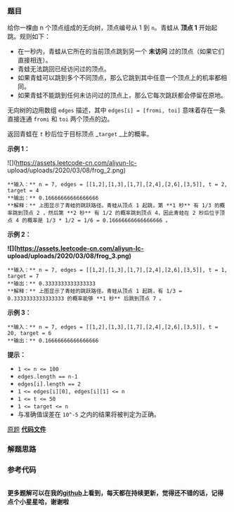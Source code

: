 ### 题目
给你一棵由 n 个顶点组成的无向树，顶点编号从 1 到 `n`。青蛙从 **顶点 1** 开始起跳。规则如下：

  * 在一秒内，青蛙从它所在的当前顶点跳到另一个 **未访问** 过的顶点（如果它们直接相连）。
  * 青蛙无法跳回已经访问过的顶点。
  * 如果青蛙可以跳到多个不同顶点，那么它跳到其中任意一个顶点上的机率都相同。
  * 如果青蛙不能跳到任何未访问过的顶点上，那么它每次跳跃都会停留在原地。

无向树的边用数组 `edges` 描述，其中 `edges[i] = [fromi, toi]` 意味着存在一条直接连通 `fromi` 和 `toi`
两个顶点的边。

返回青蛙在 _`t`_ 秒后位于目标顶点 _`target` _上的概率。



**示例 1：**

![](https://assets.leetcode-cn.com/aliyun-lc-
upload/uploads/2020/03/08/frog_2.png)

    
    
    **输入：** n = 7, edges = [[1,2],[1,3],[1,7],[2,4],[2,6],[3,5]], t = 2, target = 4
    **输出：** 0.16666666666666666 
    **解释：** 上图显示了青蛙的跳跃路径。青蛙从顶点 1 起跳，第 **1 秒** 有 1/3 的概率跳到顶点 2 ，然后第 **2 秒** 有 1/2 的概率跳到顶点 4，因此青蛙在 2 秒后位于顶点 4 的概率是 1/3 * 1/2 = 1/6 = 0.16666666666666666 。 
    

**示例 2：**

**![](https://assets.leetcode-cn.com/aliyun-lc-
upload/uploads/2020/03/08/frog_3.png)**

    
    
    **输入：** n = 7, edges = [[1,2],[1,3],[1,7],[2,4],[2,6],[3,5]], t = 1, target = 7
    **输出：** 0.3333333333333333
    **解释：** 上图显示了青蛙的跳跃路径。青蛙从顶点 1 起跳，有 1/3 = 0.3333333333333333 的概率能够 **1 秒** 后跳到顶点 7 。 
    

**示例 3：**

    
    
    **输入：** n = 7, edges = [[1,2],[1,3],[1,7],[2,4],[2,6],[3,5]], t = 20, target = 6
    **输出：** 0.16666666666666666
    



**提示：**

  * `1 <= n <= 100`
  * `edges.length == n-1`
  * `edges[i].length == 2`
  * `1 <= edges[i][0], edges[i][1] <= n`
  * `1 <= t <= 50`
  * `1 <= target <= n`
  * 与准确值误差在 `10^-5` 之内的结果将被判定为正确。

[原题](https://leetcode-cn.com/problems/frog-position-after-t-seconds/)    **[代码文件]()**


### 解题思路




### 参考代码

```go


```




**更多题解可以在我的[github](https://github.com/LZH139/leetcode_Go)上看到，每天都在持续更新，觉得还不错的话，记得点个小星星哈，谢谢啦**
